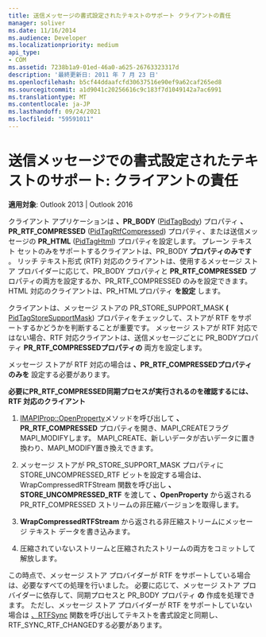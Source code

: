 ```yaml
---
title: 送信メッセージの書式設定されたテキストのサポート クライアントの責任
manager: soliver
ms.date: 11/16/2014
ms.audience: Developer
ms.localizationpriority: medium
api_type:
- COM
ms.assetid: 7238b1a9-01ed-46a0-a625-26763323317d
description: '最終更新日: 2011 年 7 月 23 日'
ms.openlocfilehash: b5cf44ddaafcfd30637516e90ef9a62caf265ed8
ms.sourcegitcommit: a1d9041c20256616c9c183f7d1049142a7ac6991
ms.translationtype: MT
ms.contentlocale: ja-JP
ms.lasthandoff: 09/24/2021
ms.locfileid: "59591011"
---
```

# <a name="supporting-formatted-text-in-outgoing-messages-client-responsibilities"></a>送信メッセージでの書式設定されたテキストのサポート: クライアントの責任

  
  
**適用対象**: Outlook 2013 | Outlook 2016 
  
クライアント アプリケーションは **、PR_BODY** ([PidTagBody](pidtagbody-canonical-property.md)) プロパティ **、PR_RTF_COMPRESSED** ([PidTagRtfCompressed](pidtagrtfcompressed-canonical-property.md)) プロパティ、または送信メッセージの **PR_HTML** ([PidTagHtml](pidtaghtml-canonical-property.md)) プロパティを設定します。 プレーン テキスト セットのみをサポートするクライアントは、PR_BODY **プロパティのみです** 。 リッチ テキスト形式 (RTF) 対応のクライアントは、使用するメッセージ ストア プロバイダーに応じて、PR_BODY プロパティと **PR_RTF_COMPRESSED** プロパティの両方を設定するか、PR_RTF_COMPRESSED のみを設定できます。  HTML 対応のクライアントは、PR_HTMLプロパティ **を設定** します。 
  
クライアントは、メッセージ ストアの PR_STORE_SUPPORT_MASK **(** [PidTagStoreSupportMask](pidtagstoresupportmask-canonical-property.md)) プロパティをチェックして、ストアが RTF をサポートするかどうかを判断することが重要です。 メッセージ ストアが RTF 対応ではない場合、RTF 対応クライアントは、送信メッセージごとに PR_BODYプロパティ **PR_RTF_COMPRESSEDプロパティの** 両方を設定します。 
  
メッセージ ストアが RTF 対応の場合は **、PR_RTF_COMPRESSEDプロパティのみを** 設定する必要があります。 
  
 **必要にPR_RTF_COMPRESSED同期プロセスが実行されるのを確認するには、RTF 対応のクライアント**
  
1. [IMAPIProp::OpenProperty](imapiprop-openproperty.md)メソッドを呼び出して **、PR_RTF_COMPRESSED** プロパティを開き、MAPI_CREATEフラグMAPI_MODIFYします。 MAPI_CREATE、新しいデータが古いデータに置き換わり、MAPI_MODIFY置き換えできます。 
    
2. メッセージ ストアが PR_STORE_SUPPORT_MASK プロパティに STORE_UNCOMPRESSED_RTF ビットを設定する場合は、WrapCompressedRTFStream 関数を呼び出し **、STORE_UNCOMPRESSED_RTF** を渡して **、OpenProperty** から返される PR_RTF_COMPRESSED ストリームの非圧縮バージョンを取得します。 [](wrapcompressedrtfstream.md) 
    
3. **WrapCompressedRTFStream** から返される非圧縮ストリームにメッセージ テキスト データを書き込みます。
    
4. 圧縮されていないストリームと圧縮されたストリームの両方をコミットして解放します。
    
この時点で、メッセージ ストア プロバイダーが RTF をサポートしている場合は、必要なすべての処理を行いました。 必要に応じて、メッセージ ストア プロバイダーに依存して、同期プロセスと PR_BODY プロパティ **の** 作成を処理できます。 ただし、メッセージ ストア プロバイダーが RTF をサポートしていない場合は [、RTFSync](rtfsync.md) 関数を呼び出してテキストを書式設定と同期し、RTF_SYNC_RTF_CHANGEDする必要があります。 
  

